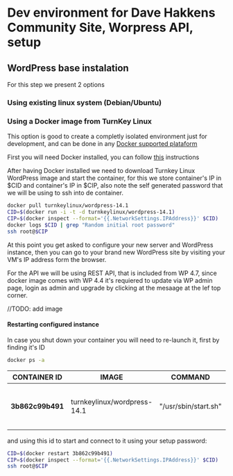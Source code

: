 # Dev environment for Dave Hakkens Community Site, Worpress API, setup
## WordPress base instalation
For this step we present 2 options
### Using existing linux system (Debian/Ubuntu)
### Using a Docker image from TurnKey Linux
This option is good to create a completly isolated environment just for development, and can be done in any [Docker supported plataform](https://docs.docker.com/engine/installation/#platform-support-matrix)

First you will need Docker installed, you can follow [this](https://docs.docker.com/engine/installation/linux/debian/#install-using-the-repository) instructions

After having Docker installed we need to download Turnkey Linux WordPress image and start the container, for this we store container's IP in $CID and container's IP in $CIP, also note the self generated password that we will be using to ssh into de container.

```bash
docker pull turnkeylinux/wordpress-14.1
CID=$(docker run -i -t -d turnkeylinux/wordpress-14.1)
CIP=$(docker inspect --format='{{.NetworkSettings.IPAddress}}' $CID)
docker logs $CID | grep "Random initial root password"
ssh root@$CIP
```

At this point you get asked to configure your new server and WordPress instance, then you can go to your brand new WordPress site by visiting your VM's IP address form the browser.

For the API we will be using REST API, that is included from WP 4.7, since docker image comes with WP 4.4 it's requiered to update via WP admin page, login as admin and upgrade by clicking at the mesaage at the lef top corner.

//TODO: add image

#### Restarting configured instance
In case you shut down your container you will need to re-launch it, first by finding it's ID

```bash
docker ps -a
```
CONTAINER ID | IMAGE | COMMAND | CREATED | STATUS | PORTS | NAMES
------------ | ------------- | ------------ | ------------- | ------------ | ------------- | ------------
**3b862c99b491** | turnkeylinux/wordpress-14.1 | "/usr/sbin/start.sh" | 22 hours ago | Exited (137) 21 hours ago |  | zealous_khorana

and using this id to start and connect to it using your setup password:

```bash
CID=$(docker restart 3b862c99b491)
CIP=$(docker inspect --format='{{.NetworkSettings.IPAddress}}' $CID)
ssh root@$CIP
```
